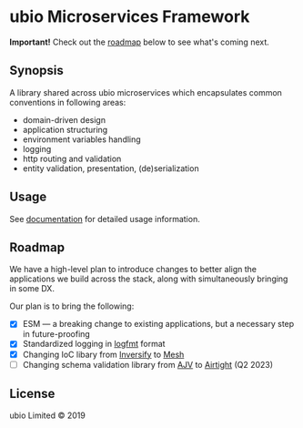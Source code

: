 # ubio Microservices Framework

**Important!** Check out the [roadmap](#roadmap) below to see what's coming next.

## Synopsis

A library shared across ubio microservices which encapsulates common conventions in following areas:

- domain-driven design
- application structuring
- environment variables handling
- logging
- http routing and validation
- entity validation, presentation, (de)serialization

## Usage

See [documentation](docs) for detailed usage information.

## Roadmap

We have a high-level plan to introduce changes to better align the applications we build across the stack, along with simultaneously bringing in some DX.

Our plan is to bring the following:

- [x] ESM — a breaking change to existing applications, but a necessary step in future-proofing
- [x] Standardized logging in [logfmt](https://brandur.org/logfmt) format
- [x] Changing IoC libary from [Inversify](https://inversify.io/) to [Mesh](https://github.com/flexent/mesh)
- [ ] Changing schema validation library from [AJV](https://ajv.js.org/) to [Airtight](https://github.com/flexent/schema) (Q2 2023)

## License

ubio Limited © 2019
